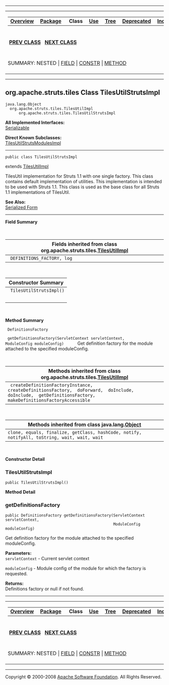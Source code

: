 ------------------------------------------------------------------------

<span id="navbar_top"></span> [](#skip-navbar_top "Skip navigation links")

<table>
<colgroup>
<col width="50%" />
<col width="50%" />
</colgroup>
<tbody>
<tr class="odd">
<td align="left"><span id="navbar_top_firstrow"></span>
<table>
<tbody>
<tr class="odd">
<td align="left"><a href="../../../../overview-summary.html.md"><strong>Overview</strong></a> </td>
<td align="left"><a href="package-summary.html.md"><strong>Package</strong></a> </td>
<td align="left"> <strong>Class</strong> </td>
<td align="left"><a href="class-use/TilesUtilStrutsImpl.html.md"><strong>Use</strong></a> </td>
<td align="left"><a href="package-tree.html.md"><strong>Tree</strong></a> </td>
<td align="left"><a href="../../../../deprecated-list.html.md"><strong>Deprecated</strong></a> </td>
<td align="left"><a href="../../../../index-all.html.md"><strong>Index</strong></a> </td>
<td align="left"><a href="../../../../help-doc.html.md"><strong>Help</strong></a> </td>
</tr>
</tbody>
</table></td>
<td align="left"></td>
</tr>
<tr class="even">
<td align="left"> <a href="../../../../org/apache/struts/tiles/TilesUtilImpl.html.md" title="class in org.apache.struts.tiles"><strong>PREV CLASS</strong></a>   <a href="../../../../org/apache/struts/tiles/TilesUtilStrutsModulesImpl.html" title="class in org.apache.struts.tiles"><strong>NEXT CLASS</strong></a></td>
<td align="left"><a href="../../../../index.html.md?org/apache/struts/tiles/TilesUtilStrutsImpl.html"><strong>FRAMES</strong></a>    <a href="TilesUtilStrutsImpl.html"><strong>NO FRAMES</strong></a>    
<a href="../../../../allclasses-noframe.html.md"><strong>All Classes</strong></a></td>
</tr>
<tr class="odd">
<td align="left">SUMMARY: NESTED | <a href="#fields_inherited_from_class_org.apache.struts.tiles.TilesUtilImpl">FIELD</a> | <a href="#constructor_summary">CONSTR</a> | <a href="#method_summary">METHOD</a></td>
<td align="left">DETAIL: FIELD | <a href="#constructor_detail">CONSTR</a> | <a href="#method_detail">METHOD</a></td>
</tr>
</tbody>
</table>

<span id="skip-navbar_top"></span>

------------------------------------------------------------------------

org.apache.struts.tiles
 Class TilesUtilStrutsImpl
--------------------------

    java.lang.Object
      org.apache.struts.tiles.TilesUtilImpl
          org.apache.struts.tiles.TilesUtilStrutsImpl

**All Implemented Interfaces:**  
[Serializable](http://java.sun.com/j2se/1.4.2/docs/api/java/io/Serializable.html.md?is-external=true "class or interface in java.io")

<!-- -->

**Direct Known Subclasses:**  
[TilesUtilStrutsModulesImpl](../../../../org/apache/struts/tiles/TilesUtilStrutsModulesImpl.html.md "class in org.apache.struts.tiles")

------------------------------------------------------------------------

    public class TilesUtilStrutsImpl

extends [TilesUtilImpl](../../../../org/apache/struts/tiles/TilesUtilImpl.html.md "class in org.apache.struts.tiles")

TilesUtil implementation for Struts 1.1 with one single factory. This class contains default implementation of utilities. This implementation is intended to be used with Struts 1.1. This class is used as the base class for all Struts 1.1 implementations of TilesUtil.

**See Also:**  
[Serialized Form](../../../../serialized-form.html.md#org.apache.struts.tiles.TilesUtilStrutsImpl)

------------------------------------------------------------------------

<span id="field_summary"></span>

**Field Summary**

 <span id="fields_inherited_from_class_org.apache.struts.tiles.TilesUtilImpl"></span>

| **Fields inherited from class org.apache.struts.tiles.[TilesUtilImpl](../../../../org/apache/struts/tiles/TilesUtilImpl.html.md "class in org.apache.struts.tiles")** |
|--------------------------------------------------------------------------------------------------------------------------------------------------------------------|
| ` DEFINITIONS_FACTORY, log`                                                                                                                                        |

  <span id="constructor_summary"></span>

| **Constructor Summary**  |
|--------------------------|
| ` TilesUtilStrutsImpl()` 
                           |

  <span id="method_summary"></span>

**Method Summary**

` DefinitionsFactory`

` getDefinitionsFactory(ServletContext servletContext, ModuleConfig moduleConfig)`
           Get definition factory for the module attached to the specified moduleConfig.

 <span id="methods_inherited_from_class_org.apache.struts.tiles.TilesUtilImpl"></span>

| **Methods inherited from class org.apache.struts.tiles.[TilesUtilImpl](../../../../org/apache/struts/tiles/TilesUtilImpl.html.md "class in org.apache.struts.tiles")** |
|---------------------------------------------------------------------------------------------------------------------------------------------------------------------|
| ` createDefinitionFactoryInstance,  createDefinitionsFactory,  doForward,  doInclude,  doInclude,  getDefinitionsFactory,  makeDefinitionsFactoryAccessible`        |

 <span id="methods_inherited_from_class_java.lang.Object"></span>

| **Methods inherited from class java.lang.[Object](http://java.sun.com/j2se/1.4.2/docs/api/java/lang/Object.html.md?is-external=true "class or interface in java.lang")** |
|-----------------------------------------------------------------------------------------------------------------------------------------------------------------------|
| `clone, equals, finalize, getClass, hashCode, notify, notifyAll, toString, wait, wait, wait`                                                                          |

 

<span id="constructor_detail"></span>

**Constructor Detail**

### TilesUtilStrutsImpl

    public TilesUtilStrutsImpl()

<span id="method_detail"></span>

**Method Detail**

### getDefinitionsFactory

    public DefinitionsFactory getDefinitionsFactory(ServletContext servletContext,
                                                    ModuleConfig moduleConfig)

Get definition factory for the module attached to the specified moduleConfig.

**Parameters:**  
`servletContext` - Current servlet context

`moduleConfig` - Module config of the module for which the factory is requested.

**Returns:**  
Definitions factory or null if not found.

------------------------------------------------------------------------

<span id="navbar_bottom"></span> [](#skip-navbar_bottom "Skip navigation links")

<table>
<colgroup>
<col width="50%" />
<col width="50%" />
</colgroup>
<tbody>
<tr class="odd">
<td align="left"><span id="navbar_bottom_firstrow"></span>
<table>
<tbody>
<tr class="odd">
<td align="left"><a href="../../../../overview-summary.html.md"><strong>Overview</strong></a> </td>
<td align="left"><a href="package-summary.html.md"><strong>Package</strong></a> </td>
<td align="left"> <strong>Class</strong> </td>
<td align="left"><a href="class-use/TilesUtilStrutsImpl.html.md"><strong>Use</strong></a> </td>
<td align="left"><a href="package-tree.html.md"><strong>Tree</strong></a> </td>
<td align="left"><a href="../../../../deprecated-list.html.md"><strong>Deprecated</strong></a> </td>
<td align="left"><a href="../../../../index-all.html.md"><strong>Index</strong></a> </td>
<td align="left"><a href="../../../../help-doc.html.md"><strong>Help</strong></a> </td>
</tr>
</tbody>
</table></td>
<td align="left"></td>
</tr>
<tr class="even">
<td align="left"> <a href="../../../../org/apache/struts/tiles/TilesUtilImpl.html.md" title="class in org.apache.struts.tiles"><strong>PREV CLASS</strong></a>   <a href="../../../../org/apache/struts/tiles/TilesUtilStrutsModulesImpl.html" title="class in org.apache.struts.tiles"><strong>NEXT CLASS</strong></a></td>
<td align="left"><a href="../../../../index.html.md?org/apache/struts/tiles/TilesUtilStrutsImpl.html"><strong>FRAMES</strong></a>    <a href="TilesUtilStrutsImpl.html"><strong>NO FRAMES</strong></a>    
<a href="../../../../allclasses-noframe.html.md"><strong>All Classes</strong></a></td>
</tr>
<tr class="odd">
<td align="left">SUMMARY: NESTED | <a href="#fields_inherited_from_class_org.apache.struts.tiles.TilesUtilImpl">FIELD</a> | <a href="#constructor_summary">CONSTR</a> | <a href="#method_summary">METHOD</a></td>
<td align="left">DETAIL: FIELD | <a href="#constructor_detail">CONSTR</a> | <a href="#method_detail">METHOD</a></td>
</tr>
</tbody>
</table>

<span id="skip-navbar_bottom"></span>

------------------------------------------------------------------------

Copyright © 2000-2008 [Apache Software Foundation](http://www.apache.org/). All Rights Reserved.
